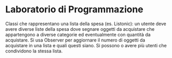 # Laboratorio di Programmazione

Classi che rappresentano una lista della spesa (es. Listonic): 
un utente deve avere diverse liste della spesa dove segnare oggetti da acquistare che appartengono 
a diverse categorie ed eventualmente con quantità da acquistare. 
Si usa Observer per aggiornare il numero di oggetti da acquistare in una lista e quali questi siano. 
Si possono o avere più utenti che condividono la stessa lista.
